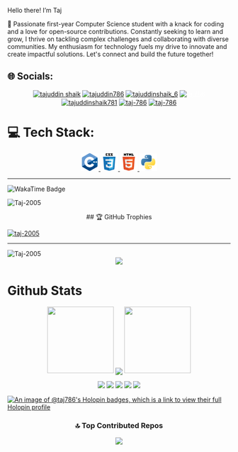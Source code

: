 Hello there! I’m Taj

🌟 Passionate first-year Computer Science student with a knack for coding and a love for open-source contributions. Constantly seeking to learn and grow, I thrive on tackling complex challenges and collaborating with diverse communities. My enthusiasm for technology fuels my drive to innovate and create impactful solutions. Let's connect and build the future together!
## 🌐 Socials:
<p align="center">
<a href="https://www.linkedin.com/in/tajuddin-shaik-91b626323/" target="blank"><img align="center" src="https://raw.githubusercontent.com/rahuldkjain/github-profile-readme-generator/master/src/images/icons/Social/linked-in-alt.svg" alt="tajuddin shaik" height="30" width="40" /></a>
<a href="https://kaggle.com/tajuddin786" target="blank"><img align="center" src="https://raw.githubusercontent.com/rahuldkjain/github-profile-readme-generator/master/src/images/icons/Social/kaggle.svg" alt="tajuddin786" height="30" width="40" /></a>
<a href="https://instagram.com/tajuddinshaik_6" target="blank"><img align="center" src="https://raw.githubusercontent.com/rahuldkjain/github-profile-readme-generator/master/src/images/icons/Social/instagram.svg" alt="tajuddinshaik_6" height="30" width="40" /></a>
<a style="color:white" href="https://www.codechef.com/users/taj786" target="blank"><img align="center" src="https://cdn.jsdelivr.net/npm/simple-icons@3.1.0/icons/codechef.svg" alt="taj786" height="30" width="40" /></a>
<a href="https://www.hackerrank.com/tajuddinshaik781" target="blank"><img align="center" src="https://raw.githubusercontent.com/rahuldkjain/github-profile-readme-generator/master/src/images/icons/Social/hackerrank.svg" alt="tajuddinshaik781" height="30" width="40" /></a>
<a href="https://codeforces.com/profile/taj-786" target="blank"><img align="center" src="https://raw.githubusercontent.com/rahuldkjain/github-profile-readme-generator/master/src/images/icons/Social/codeforces.svg" alt="taj-786" height="30" width="40" /></a>
<a href="https://www.leetcode.com/taj-786" target="blank"><img align="center" src="https://raw.githubusercontent.com/rahuldkjain/github-profile-readme-generator/master/src/images/icons/Social/leet-code.svg" alt="taj-786" height="30" width="40" /></a>
</p>

# 💻 Tech Stack:
<p align="center"> <a href="https://www.w3schools.com/cpp/" target="_blank" rel="noreferrer"> <img src="https://raw.githubusercontent.com/devicons/devicon/master/icons/cplusplus/cplusplus-original.svg" alt="cplusplus" width="40" height="40"/> </a> <a href="https://www.w3schools.com/css/" target="_blank" rel="noreferrer"> <img src="https://raw.githubusercontent.com/devicons/devicon/master/icons/css3/css3-original-wordmark.svg" alt="css3" width="40" height="40"/> </a> <a href="https://www.w3.org/html/" target="_blank" rel="noreferrer"> <img src="https://raw.githubusercontent.com/devicons/devicon/master/icons/html5/html5-original-wordmark.svg" alt="html5" width="40" height="40"/> </a> <a href="https://www.python.org" target="_blank" rel="noreferrer"> <img src="https://raw.githubusercontent.com/devicons/devicon/master/icons/python/python-original.svg" alt="python" width="40" height="40"/> </a> </p>

---

![WakaTime Badge](https://wakatime.com/badge/user/18cad418-1288-46b3-a938-1a4e75183603.svg)

<p align="left"> <img src="https://komarev.com/ghpvc/?username=Taj-2005&label=Profile%20views&color=0e75b6&style=flat" alt="Taj-2005" /> </p>
<div align="center">
## 🏆 GitHub Trophies
<p align="left"> <a href="https://github.com/ryo-ma/github-profile-trophy"><img src="https://github-profile-trophy.vercel.app/?username=taj-2005" alt="taj-2005" /></a> </p>
</div>

<hr>
<img src="https://github-readme-activity-graph.vercel.app/graph?username=Taj-2005&bg_color=141414&color=fffdb8&line=fafaff&point=ff5252&area=true&hide_border=true" alt="Taj-2005" />

</details>                     
<br>

<!--- ------------------------------------------------------------------------------------------------------------------------------------------------------ -->
<!--- -- My Socials ---------------------------------------------------------------------------------------------------------------------------------------- -->
<!--- ------------------------------------------------------------------------------------------------------------------------------------------------------ -->
<div align="center">
<img src="https://www.animatedimages.org/data/media/562/animated-line-image-0184.gif" width="1920" />
</div>

# Github Stats

<!-- ---------------------------------------STATS------------------------------------------
--------------------------------------------------------------------------------------------- -->

<p align="center">
   <a>
   <img height="150" width="150" src="https://user-images.githubusercontent.com/85965606/194883377-48faf476-56b7-4550-8574-844f2ca8baca.png">
   <img align="center" src="https://github-readme-streak-stats.herokuapp.com/?user=Taj-2005&theme=dark&hide_border=true"/>
   <img height="150" width="150" src="https://user-images.githubusercontent.com/85965606/194883387-b4d3b9f8-d432-4b77-8aab-77c6ed120e31.png"> 
   </a>
</p>

<div align="center">
  <img height="180em" src="https://github-profile-summary-cards.vercel.app/api/cards/profile-details?username=Taj-2005&theme=github_dark" />
  <img height="180em" src="https://github-profile-summary-cards.vercel.app/api/cards/stats?username=Taj-2005&theme=github_dark"/>
  <img height="180em" src="https://github-profile-summary-cards.vercel.app/api/cards/repos-per-language?username=Taj-2005&theme=github_dark"  />
  <img height="180em" src="https://github-profile-summary-cards.vercel.app/api/cards/most-commit-language?username=Taj-2005&theme=github_dark"  />
  <img height="180em" src="https://github-profile-summary-cards.vercel.app/api/cards/productive-time?username=Taj-2005&theme=github_dark" />
</div>


[![An image of @taj786's Holopin badges, which is a link to view their full Holopin profile](https://holopin.me/taj786)](https://holopin.io/@taj786)
<div align="center">
   
### 🔝 Top Contributed Repos
![](https://github-contributor-stats.vercel.app/api?username=Taj-2005&limit=5&theme=panda&combine_all_yearly_contributions=true)
   
</div>
